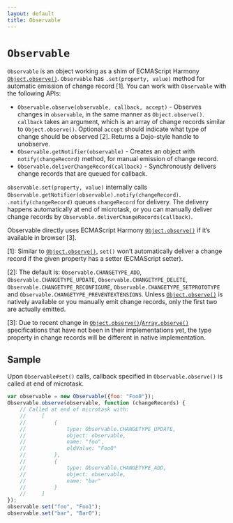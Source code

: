 ```yaml
---
layout: default
title: Observable
---
```


# `Observable`

`Observable` is an object working as a shim of ECMAScript Harmony [`Object.observe()`](http://wiki.ecmascript.org/doku.php?id=harmony:observe).
`Observable` has `.set(property, value)` method for automatic emission of change record [1].
You can work with `Observable` with the following APIs:

* `Observable.observe(observable, callback, accept)` - Observes changes in `observable`, in the same manner as `Object.observe()`.
  `callback` takes an argument, which is an array of change records similar to `Object.observe()`.
  Optional `accept` should indicate what type of change should be observed [2].
  Returns a Dojo-style handle to unobserve.
* `Observable.getNotifier(observable)` - Creates an object with `notify(changeRecord)` method, for manual emission of change record.
* `Observable.deliverChangeRecord(callback)` - Synchronously delivers change records that are queued for callback.

`observable.set(property, value)` internally calls `Observable.getNotifier(observable).notify(changeRecord)`.
`.notify(changeRecord)` queues `changeRecord` for delivery.
The delivery happens automatically at end of microtask, or you can manually deliver change records by `Observable.deliverChangeRecords(callback)`.

Observable directly uses ECMAScript Harmony [`Object.observe()`](http://wiki.ecmascript.org/doku.php?id=harmony:observe) if it’s available in browser [3].

[1]: Similar to [`Object.observe()`](http://wiki.ecmascript.org/doku.php?id=harmony:observe), `set()` won’t automatically deliver a change record if the given property has a setter (ECMAScript setter).

[2]: The default is: `Observable.CHANGETYPE_ADD`, `Observable.CHANGETYPE_UPDATE`, `Observable.CHANGETYPE_DELETE`, `Observable.CHANGETYPE_RECONFIGURE`, `Observable.CHANGETYPE_SETPROTOTYPE` and `Observable.CHANGETYPE_PREVENTEXTENSIONS`. Unless [`Object.observe()`](http://wiki.ecmascript.org/doku.php?id=harmony:observe) is natively available or you manually emit change records, only the first two are actually emitted.

[3]: Due to recent change in [`Object.observe()`](http://wiki.ecmascript.org/doku.php?id=harmony:observe)/[`Array.observe()`](http://wiki.ecmascript.org/doku.php?id=harmony:observe) specifications that have not been in their implementations yet, the type property in change records will be different in native implementation.

## Sample

Upon `Observable#set()` calls, callback specified in `Observable.observe()` is called at end of microtask.

```javascript
var observable = new Observable({foo: "Foo0"});
Observable.observe(observable, function (changeRecords) {
    // Called at end of microtask with:
    //     [
    //         {
    //             type: Observable.CHANGETYPE_UPDATE,
    //             object: observable,
    //             name: "foo",
    //             oldValue: "Foo0"
    //         },
    //         {
    //             type: Observable.CHANGETYPE_ADD,
    //             object: observable,
    //             name: "bar"
    //         }
    //     ]
});
observable.set("foo", "Foo1");
observable.set("bar", "Bar0");
```
